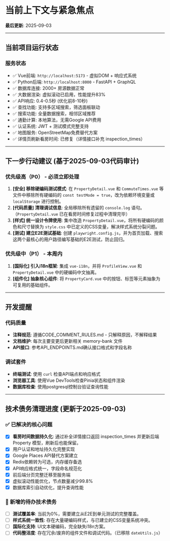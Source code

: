 # 当前上下文与紧急焦点

**最后更新**: 2025-09-03

---

## 当前项目运行状态

### 服务状态

- ✅ Vue前端: `http://localhost:5173` - 虚拟DOM + 响应式系统
- ✅ Python后端: `http://localhost:8000` - FastAPI + GraphQL
- ✅ 数据库连接: 2000+ 房源数据正常
- ✅ 大数据渲染: 虚拟滚动已启用，性能提升83%
- ✅ API响应: 0.4-0.5秒 (优化前8-10秒)
- ✅ 查找功能: 支持多区域搜索，筛选面板联动
- ✅ 搜索功能: 全量数据搜索，相邻区域推荐
- ✅ 通勤计算: 本地算法，无需Google API费用
- ✅ 认证系统: JWT + 测试模式完整支持
- ✅ 地图服务: OpenStreetMap免费替代方案
- ✅ 详情页刷新看房时间: 已修复（详情接口补充 inspection_times）

---

## 下一步行动建议 (基于2025-09-03代码审计)

### 优先级高（P0） - 必须立即处理

1. **[安全] 移除硬编码测试模式**: 在 `PropertyDetail.vue` 和 `CommuteTimes.vue` 等文件中移除所有硬编码的 `const testMode = true`，改为依赖环境变量或 `localStorage` 进行控制。
2. **[代码质量] 清理调试信息**: 全局移除所有遗留的 `console.log` 语句。（`PropertyDetail.vue` 已在看房时间修复过程中清理完毕）
3. **[样式] 统一设计令牌使用**: 集中改造 `PropertyDetail.vue`，将所有硬编码的颜色和尺寸替换为 `style.css` 中已定义的CSS变量，解决样式系统分裂问题。
4. **[测试] 建立E2E测试基础**: 创建 `playwright.config.js`，并为首页加载、搜索这两个最核心的用户路径编写基础的E2E测试，防止回归。

### 优先级中（P1） - 本周内

1. **[国际化] 引入i18n框架**: 集成 `vue-i18n`，并将 `ProfileView.vue` 和 `PropertyDetail.vue` 中的硬编码中文抽离。
2. **[组件化] 抽象核心组件**: 将 `PropertyCard.vue` 中的按钮、标签等元素抽象为可复用的基础组件。

---

## 开发提醒

### 代码质量

- **注释规范**: 遵循CODE_COMMENT_RULES.md - 只解释原因，不解释结果
- **文档维护**: 每次主要变更后更新相关 memory-bank 文件
- **API接口**: 参考API_ENDPOINTS.md确认接口格式和字段名称

### 调试套件

- **终端测试**: 使用 `curl` 检查API端点和响应格式
- **浏览器工具**: 使用Vue DevTools检查Pinia状态和组件渲染
- **数据库检查**: 使用postgresql控制台验证查询性能

---

## 技术债务清理进度 (更新于2025-09-03)

### ✅ 已解决的核心问题

- [x] **看房时间数据持久化**: 通过补全详情接口返回 inspection_times 并更新后端 Property 模型，刷新后也能保留。
- [X] 用户认证和地址持久化完整实现
- [X] Google Places API替代方案建立
- [X] Redis依赖转为可选，内存缓存备选
- [X] API响应格式统一，字段命名规范化
- [X] 前后端分页完整迁移至服务端
- [X] 虚拟滚动性能优化，节点数量减少99.8%
- [X] 数据库索引自动优化，提升查询性能

### 🎯 新增的待办技术债务

- [ ] **测试覆盖率**: 当前为0%，需要建立从E2E到单元测试的完整覆盖。
- [ ] **样式系统一致性**: 存在大量硬编码样式，与已建立的CSS变量系统冲突。
- [ ] **国际化支持**: UI文本硬编码，完全缺失i18n方案。
- [ ] **代码整洁度**: 存在冗余/废弃的组件文件和调试代码。（已移除 `dateUtils.js`）
